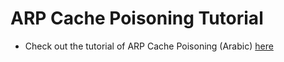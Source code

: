 # ARP Cache Poisoning Tutorial
* Check out the tutorial of ARP Cache Poisoning (Arabic) [here](https://yaracybersec.com/)
